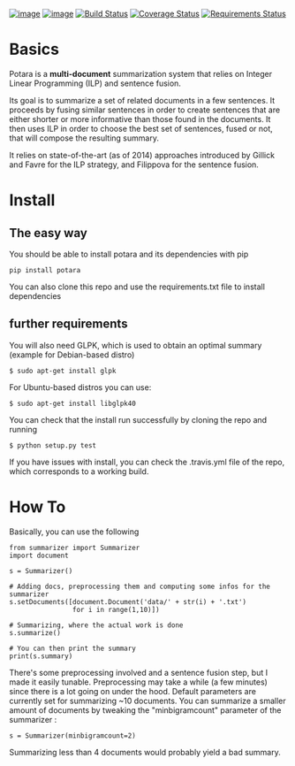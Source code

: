 [![image](https://img.shields.io/pypi/v/potara.svg)](https://pypi.org/project/potara/)
[![image](https://img.shields.io/pypi/pyversions/potara.svg)](https://pypi.org/project/potara/)
[![Build Status](https://travis-ci.org/sildar/potara.svg?branch=master)](https://travis-ci.org/sildar/potara)
[![Coverage Status](https://coveralls.io/repos/sildar/potara/badge.png?branch=master)](https://coveralls.io/r/sildar/potara?branch=master)
[![Requirements Status](https://requires.io/github/sildar/potara/requirements.svg?branch=master)](https://requires.io/github/sildar/potara/requirements/?branch=master)


# Basics

Potara is a **multi-document** summarization system that relies on Integer
Linear Programming (ILP) and sentence fusion.

Its goal is to summarize a set of related documents in a few sentences.
It proceeds by fusing similar sentences in order to create sentences
that are either shorter or more informative than those found in the
documents.
It then uses ILP in order to choose the best set of sentences, fused
or not, that will compose the resulting summary.

It relies on state-of-the-art (as of 2014) approaches introduced by Gillick and
Favre for the ILP strategy, and Filippova for the sentence fusion.

# Install

## The easy way

You should be able to install potara and its dependencies with pip

```
pip install potara
```

You can also clone this repo and use the requirements.txt file to install dependencies

## further requirements

You will also need GLPK, which is used to obtain an optimal summary
(example for Debian-based distro)

```
$ sudo apt-get install glpk
```

For Ubuntu-based distros you can use:
```
$ sudo apt-get install libglpk40
```

You can check that the install run successfully by cloning the repo and running

```
$ python setup.py test
```

If you have issues with install, you can check the .travis.yml file of the repo, which corresponds to a working build.

# How To

Basically, you can use the following

```
from summarizer import Summarizer
import document

s = Summarizer()

# Adding docs, preprocessing them and computing some infos for the summarizer
s.setDocuments([document.Document('data/' + str(i) + '.txt')
                for i in range(1,10)])
       
# Summarizing, where the actual work is done
s.summarize()

# You can then print the summary
print(s.summary)
```

There's some preprocessing involved and a sentence fusion step, but I
made it easily tunable. Preprocessing may take a while (a few minutes)
since there is a lot going on under the hood. Default parameters are 
currently set for summarizing ~10 documents. You can summarize a smaller
amount of documents by tweaking the "minbigramcount" parameter of the
summarizer :

`s = Summarizer(minbigramcount=2)`

Summarizing less than 4 documents would probably yield a bad
summary.
